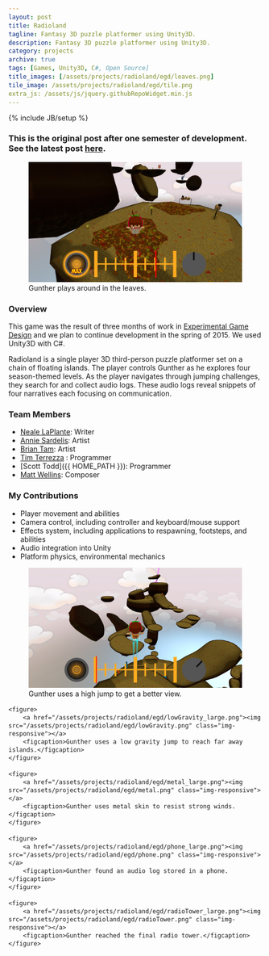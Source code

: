```yaml
---
layout: post
title: Radioland
tagline: Fantasy 3D puzzle platformer using Unity3D.
description: Fantasy 3D puzzle platformer using Unity3D.
category: projects
archive: true
tags: [Games, Unity3D, C#, Open Source]
title_images: [/assets/projects/radioland/egd/leaves.png]
tile_image: /assets/projects/radioland/egd/tile.png
extra_js: /assets/js/jquery.githubRepoWidget.min.js
---
```

{% include JB/setup %}

<h3>This is the original post after one semester of development. See the latest post <a href="/projects/radioland/">here</a>.</h3>

<div class="project-images project-images-450h">
    <figure>
        <a href="/assets/projects/radioland/egd/leaves_large.png"><img src="/assets/projects/radioland/egd/leaves_large.png" class="img-responsive"></a>
        <figcaption>Gunther plays around in the leaves.</figcaption>
    </figure>
</div>

<h3>Overview</h3>

This game was the result of three months of work in <a href="http://www.arts.rpi.edu/~ruiz/EGDFall2014/Experimental.htm">Experimental Game Design</a> and we plan to continue development in the spring of 2015. We used Unity3D with C#.

Radioland is a single player 3D third-person puzzle platformer set on a chain of floating islands. The player controls Gunther as he explores four season-themed levels. As the player navigates through jumping challenges, they search for and collect audio logs. These audio logs reveal snippets of four narratives each focusing on communication.

<div class="github-widget" data-repo="Radioland/RadiolandGame"></div>

<h3>Team Members</h3>

* [Neale LaPlante](http://diokatsu.wix.com/portfolio/): Writer
* [Annie Sardelis](http://asardelis3.wix.com/portfolio/): Artist
* [Brian Tam](http://xinoph.webatu.com/): Artist
* [Tim Terrezza](https://github.com/timmyterrezza) : Programmer
* [Scott Todd]({{ HOME_PATH }}): Programmer
* [Matt Wellins](http://mattwellins.com/): Composer

<h3>My Contributions</h3>

* Player movement and abilities
* Camera control, including controller and keyboard/mouse support
* Effects system, including applications to respawning, footsteps, and abilities
* Audio integration into Unity
* Platform physics, environmental mechanics

<div class="project-images project-images-450h">
    <figure>
        <a href="/assets/projects/radioland/egd/highJump_large.png"><img src="/assets/projects/radioland/egd/highJump.png" class="img-responsive"></a>
        <figcaption>Gunther uses a high jump to get a better view.</figcaption>
    </figure>

    <figure>
        <a href="/assets/projects/radioland/egd/lowGravity_large.png"><img src="/assets/projects/radioland/egd/lowGravity.png" class="img-responsive"></a>
        <figcaption>Gunther uses a low gravity jump to reach far away islands.</figcaption>
    </figure>

    <figure>
        <a href="/assets/projects/radioland/egd/metal_large.png"><img src="/assets/projects/radioland/egd/metal.png" class="img-responsive"></a>
        <figcaption>Gunther uses metal skin to resist strong winds.</figcaption>
    </figure>

    <figure>
        <a href="/assets/projects/radioland/egd/phone_large.png"><img src="/assets/projects/radioland/egd/phone.png" class="img-responsive"></a>
        <figcaption>Gunther found an audio log stored in a phone.</figcaption>
    </figure>

    <figure>
        <a href="/assets/projects/radioland/egd/radioTower_large.png"><img src="/assets/projects/radioland/egd/radioTower.png" class="img-responsive"></a>
        <figcaption>Gunther reached the final radio tower.</figcaption>
    </figure>
</div>
